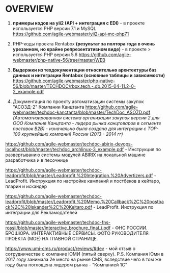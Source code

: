 # OVERVIEW

1. **примеры кодов на yii2 (API + интеграция с EDI)** - в проекте используется PHP версии 7.1 и MySQL \
https://github.com/agile-webmaster/yii2-api-mc-php71

2. PHP-коды проекта Rentabox **(результат за полтора года в очень урезанном, но крайне репрезентативном виде)** - в проекте > используется PHP версии 5.6
https://github.com/agile-webmaster/php-native-56/tree/master/WEB

3. **Выдержки из техдокументации относительно архитектуры баз данных и интеграции Rentabox (основные таблицы и зависимости)**
https://github.com/agile-webmaster/php-native-56/blob/master/TECHDOC/rbox.tech.-.db.2015-04-11.2-0-2_example.pdf

4. Документация по проекту автоматизации системы закупок "АСОЗД-2" Компании Канцтанта
https://github.com/agile-webmaster/techdoc-kanctanta/blob/master/TechDoc_ASOZD.pdf
*(Автоматизированная система организации закупок версии 2 для ООО Компания Канцтанта - лидера рынка канцтоваров в сегменте поставок B2B) - изначально была создана для интеграции с TOP-100 крупнейших компаний России (2013 - 2014 гг)*

https://github.com/agile-webmaster/techdoc-abirix-devops-localhost/blob/master/techdoc_archlinux-3_example.pdf - Инструкция по развертыванию системы модулей ABIRIX на локальной машине разработчика и в песочнице

https://github.com/agile-webmaster/techdoc-leadprofit/blob/master/Leadprofit.%20Integration.%20Advertizers.pdf - LeadProfit. Инструкция по настройке кампаний и постбеков в кейтаро, пларин и искандер

https://github.com/agile-webmaster/techdoc-leadprofit/blob/master/Leadprofit.%20Memo.%20Callback%2C%20postback%2C%20Iskander%2C%20Keitaro.pdf - LeadProfit. Инструкция по интеграции для Рекламодателей

https://github.com/agile-webmaster/techdoc-fns-rossii/blob/master/interactive_brochure_final_i.pdf - ФНС РОССИИ. БРОШЮРА. ИНТЕРАКТИВНЫЕ СЕРВИСЫ. ФОТО РУКОВОДИТЕЛЯ ПРОЕКТА (МОЕ) НА ГЛАВНОЙ СТРАНИЦЕ.

https://www.umi-cms.ru/product/reviews/#dev - мой отзыв о сотрудничестве с компание ЮМИ (пятый сверху). P.S. Компания Юми в 2017 году занимала 2е место на рынке CMS, вследствие чего в том же году была поглощена лидером рынка - "Компанией 1С"

